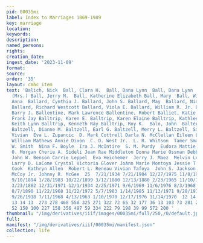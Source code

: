 ```yaml
---
pid: 00035mi
label: Index to Marriages 1869-1989
key: marriage
location: 
keywords: 
description: 
named_persons: 
rights: 
creation_date: 
ingest_date: '2023-11-09'
format: 
source: 
order: '35'
layout: cmhc_item
text: 'Balich, Nick  Ball, Clara H.  Ball, Dana Lynn  Ball, Dana Lynn  Ball, Elizabeth
  (Mrs.) Ball, Jerry M.  Ball, Katherine Elizabeth Ball, Mary  Ball, William  Ballard,
  Anna  Ballard, Cynthia J. Ballard, John S. Ballard, May  Ballard, Nina F. (Mrs.)
  Ballard, Richard Westcott Ballard, Viola E. Ballard, William R. Jr. Ballentine,
  Barry J. Ballentine, Mark Lawrence Ballentine, Robert Balliet, Katie  Ballin, Max  Ballinger,
  Frank Jay Balltrip, Karen E. Balltrip, Karen Elaine Balltrip, Kathleen Balitrip,
  Keith Lynn Balltrip, Kenneth Ray Balltrip, Roy K.  Balo, John  Balter, Clarence
  Baltzell, Dianne M. Baltzell, Earl G. Baltzell, Merry L. Baltzell, Sally Anne Baltzell,
  Vivian  Eva L. Zupancic  D. Mark Cottrell Darla N. McClellan Eileen Lanell Haskins
  William Mathews Annie Dixon  C. D. West Jr.  L. R. Whitson  Tamer Smart  Harry Logue  Robert
  W. Smith  Nina F. Boyle  Ira J. McIntire  S. M. Purdy  Eudora Mattie Pierce Paul
  0. Morgan Cherie A. Sideli Jean Rae Middleton Donna Marie Ossman Debby R. DeMille
  John W. Benson Carrie Leppel  Eva Heichemer  Jerry J. Maez  Melvin LeRoy Lofton
  Larry D. LaCome Crystal Victoria Glover JoAnn Marie Montoya Jessie T. Romero Mary
  Cook  Kathryn Allen  Robert L. Reneau Vivian Tafoya  John S. Jackson Howard Daniel
  McCoy Jr. Johnny R. McGee  25  7/21/1934 7/21/1904 12/27/1975 11/8/1976 4/12/1887
  9/10/1894 1/28/1983 10/22/1899 3/12/1880 12/13/1880 2/23/1965 11/10/1880 7/11/1898
  3/23/1882 12/31/1971 12/1/1934 2/25/1971 9/6/1969 11/6/1976 8/3/1968 4/16/1881 7/10/1901
  8/7/1890 11/22/1968 11/22/1972 5/7/1983 1/14/1985 11/13/1971 9/28/1974 3/18/1893
  9/26/1918 7/11/1968 4/13/1963 1/10/1970 12/17/1976 11/14/1970  12 14 15 15 14  11
  13 14 13  273 278 468 558 325 271 322 72 65 32 177 36 13 103 73 281 230 59 559 204
  52 158 100 227 158 356 497 59 334 222 79 198 39 99 572 200 '
thumbnail: "/img/derivatives/iiif/images/00035mi/full/250,/0/default.jpg"
full: 
manifest: "/img/derivatives/iiif/00035mi/manifest.json"
collection: life
---
```

